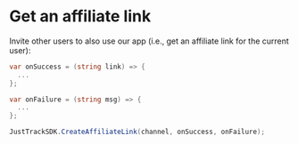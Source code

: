 # Get an affiliate link

Invite other users to also use our app (i.e., get an affiliate link for the current user):

```csharp
var onSuccess = (string link) => {
  ...
};

var onFailure = (string msg) => {
  ...
};

JustTrackSDK.CreateAffiliateLink(channel, onSuccess, onFailure);
```
